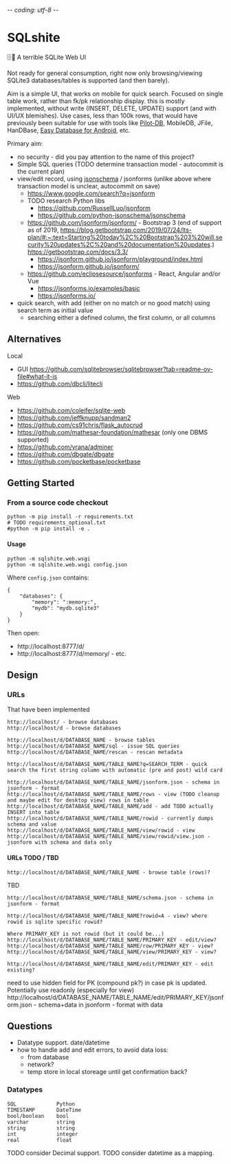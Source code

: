 -*- coding: utf-8 -*-

# SQLshite

🗄💩 A terrible SQLite Web UI

Not ready for general consumption, right now only browsing/viewing SQLite3 databases/tables is supported (and then barely).

Aim is a simple UI, that works on mobile for quick search.
Focused on single table work, rather than fk/pk relationship display. this is mostly implemented, without write (INSERT, DELETE, UPDATE) support (and with UI/UX blemishes). Use cases, less than 100k rows, that would have previously been suitable for use with tools like [Pilot-DB](https://pilot-db.sourceforge.net/), MobileDB, JFile, HanDBase, [Easy Database for Android](https://play.google.com/store/apps/details?id=com.dsiastur.easy_database), etc.

Primary aim:

  * no security - did you pay attention to the name of this project?
  * Simple SQL queries (TODO determine transaction model - autocommit is the current plan)
  * view/edit record, using [jsonschema](https://json-schema.org/) / jsonforms (unlike above where transaction model is unclear, autocommit on save)
	  * https://www.google.com/search?q=jsonform
	  * TODO research Python libs
          * https://github.com/RussellLuo/jsonform
          * https://github.com/python-jsonschema/jsonschema
	  * https://github.com/jsonform/jsonform/ -  Bootstrap 3 (end of support as of 2019, https://blog.getbootstrap.com/2019/07/24/lts-plan/#:~:text=Starting%20today%2C%20Bootstrap%203%20will,security%20updates%2C%20and%20documentation%20updates.) https://getbootstrap.com/docs/3.3/
		* https://jsonform.github.io/jsonform/playground/index.html
		* https://jsonform.github.io/jsonform/
	  * https://github.com/eclipsesource/jsonforms - React, Angular and/or Vue
		* https://jsonforms.io/examples/basic
		* https://jsonforms.io/
  * quick search, with add (either on no match or no good match) using search term as initial value
	  * searching either a defined column, the first column, or all columns

## Alternatives

Local

  * GUI https://github.com/sqlitebrowser/sqlitebrowser?tab=readme-ov-file#what-it-is
  * https://github.com/dbcli/litecli

Web

  * https://github.com/coleifer/sqlite-web
  * https://github.com/jeffknupp/sandman2
  * https://github.com/cs91chris/flask_autocrud
  * https://github.com/mathesar-foundation/mathesar (only one DBMS supported)
  * https://github.com/vrana/adminer
  * https://github.com/dbgate/dbgate
  * https://github.com/pocketbase/pocketbase

## Getting Started

### From a source code checkout

    python -m pip install -r requirements.txt
    # TODO requirements_optional.txt
    #python -m pip install -e .

#### Usage

	python -m sqlshite.web.wsgi
	python -m sqlshite.web.wsgi config.json

Where `config.json` contains:

	{
		"databases": {
			"memory": ":memory:",
			"mydb": "mydb.sqlite3"
		}
	}

Then open:

  * http://localhost:8777/d/
  * http://localhost:8777/d/memory/ - etc.


## Design

### URLs

That have been implemented

	http://localhost/ - browse databases
	http://localhost/d - browse databases

	http://localhost/d/DATABASE_NAME - browse tables
	http://localhost/d/DATABASE_NAME/sql - issue SQL queries
	http://localhost/d/DATABASE_NAME/rescan - rescan metadata

	http://localhost/d/DATABASE_NAME/TABLE_NAME?q=SEARCH_TERM - quick search the first string column with automatic (pre and post) wild card

	http://localhost/d/DATABASE_NAME/TABLE_NAME/jsonform.json - schema in jsonform - format
	http://localhost/d/DATABASE_NAME/TABLE_NAME/rows - view (TODO cleanup and maybe edit for desktop view) rows in table
	http://localhost/d/DATABASE_NAME/TABLE_NAME/add - add TODO actually INSERT into table
	http://localhost/d/DATABASE_NAME/TABLE_NAME/rowid - currently dumps schema and value
	http://localhost/d/DATABASE_NAME/TABLE_NAME/view/rowid - view
	http://localhost/d/DATABASE_NAME/TABLE_NAME/view/rowid/view.json - jsonform with schema and data only

#### URLs TODO / TBD

	http://localhost/d/DATABASE_NAME/TABLE_NAME - browse table (rows)?

TBD

	http://localhost/d/DATABASE_NAME/TABLE_NAME/schema.json - schema in jsonform - format

	http://localhost/d/DATABASE_NAME/TABLE_NAME?rowid=A - view? where rowid is sqlite specific rowid?

    Where PRIMARY_KEY is not rowid (but it could be...)
	http://localhost/d/DATABASE_NAME/TABLE_NAME/PRIMARY_KEY - edit/view?
	http://localhost/d/DATABASE_NAME/TABLE_NAME/row/PRIMARY_KEY - view?
	http://localhost/d/DATABASE_NAME/TABLE_NAME/view/PRIMARY_KEY - view?

	http://localhost/d/DATABASE_NAME/TABLE_NAME/edit/PRIMARY_KEY - edit existing?
 need to use hidden field for PK (compound pk?) in case pk is updated. Potentially use readonly (especially for view)
	http://localhost/d/DATABASE_NAME/TABLE_NAME/edit/PRIMARY_KEY/jsonform.json - schema+data in jsonform - format with data


## Questions

  * Datatype support. date/datetime
  * how to handle add and edit errors, to avoid data loss:
      * from database
      * network?
      * temp store in local storeage until get confirmation back?

### Datatypes

    SQL             Python
    TIMESTAMP       DateTime
    bool/boolean    bool
    varchar         string
    string          string
    int             integer
    real            float

TODO consider Decimal support.
TODO consider datetime as a mapping.
